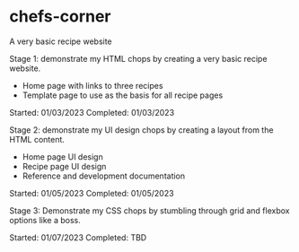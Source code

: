# chefs-corner

A very basic recipe website

Stage 1: demonstrate my HTML chops by creating a very basic recipe website.

- Home page with links to three recipes
- Template page to use as the basis for all recipe pages

Started: 01/03/2023
Completed: 01/03/2023

Stage 2: demonstrate my UI design chops by creating a layout from the HTML content.

- Home page UI design
- Recipe page UI design
- Reference and development documentation

Started: 01/05/2023
Completed: 01/05/2023

Stage 3: Demonstrate my CSS chops by stumbling through grid and flexbox options like a boss.

Started: 01/07/2023
Completed: TBD
